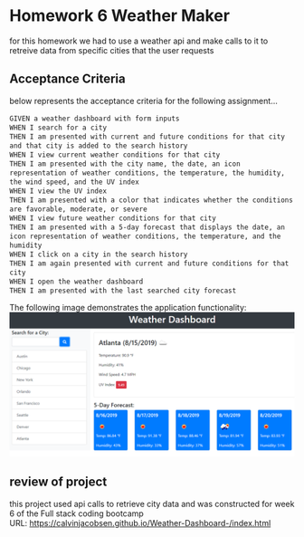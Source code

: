 # Homework 6 Weather Maker
for this homework we had to use a weather api and make calls to it to retreive data from specific cities that the user requests

## Acceptance Criteria 

below represents the acceptance criteria for the following assignment...

```
GIVEN a weather dashboard with form inputs
WHEN I search for a city
THEN I am presented with current and future conditions for that city and that city is added to the search history
WHEN I view current weather conditions for that city
THEN I am presented with the city name, the date, an icon representation of weather conditions, the temperature, the humidity, the wind speed, and the UV index
WHEN I view the UV index
THEN I am presented with a color that indicates whether the conditions are favorable, moderate, or severe
WHEN I view future weather conditions for that city
THEN I am presented with a 5-day forecast that displays the date, an icon representation of weather conditions, the temperature, and the humidity
WHEN I click on a city in the search history
THEN I am again presented with current and future conditions for that city
WHEN I open the weather dashboard
THEN I am presented with the last searched city forecast
```

The following image demonstrates the application functionality:
![weather dashboard demo](./Assets/06-server-side-apis-homework-demo.png)

## review of project

this project used api calls to retrieve city data and was constructed for week 6 of the Full stack coding bootcamp <br>
URL: https://calvinjacobsen.github.io/Weather-Dashboard-/index.html